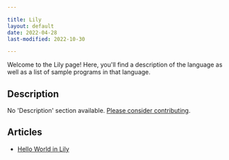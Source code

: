 ```yaml
---

title: Lily
layout: default
date: 2022-04-28
last-modified: 2022-10-30

---
```


Welcome to the Lily page! Here, you'll find a description of the language as well as a list of sample programs in that language.

## Description

No 'Description' section available. [Please consider contributing](https://github.com/TheRenegadeCoder/sample-programs-website).

## Articles

- [Hello World in Lily](https://sampleprograms.io/projects/hello-world/lily)